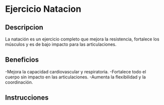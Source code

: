 # Ejercicio Natacion

## Descripcion
La natación es un ejercicio completo que mejora la resistencia, fortalece los músculos y es de bajo impacto para las articulaciones.
## Beneficios
-Mejora la capacidad cardiovascular y respiratoria.
-Fortalece todo el cuerpo sin impacto en las articulaciones.
-Aumenta la flexibilidad y la coordinación.

## Instrucciones
